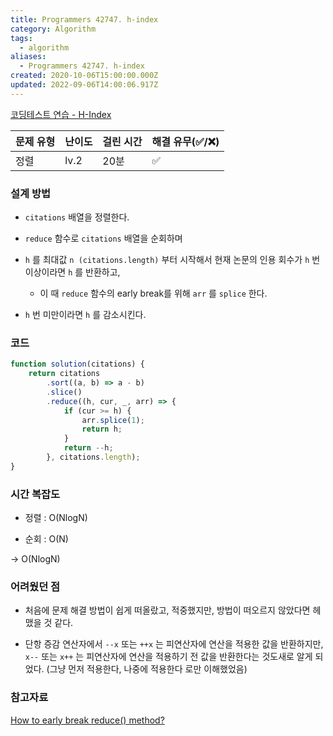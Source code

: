 ```yaml
---
title: Programmers 42747. h-index
category: Algorithm
tags:
  - algorithm
aliases:
  - Programmers 42747. h-index
created: 2020-10-06T15:00:00.000Z
updated: 2022-09-06T14:00:06.917Z
---
```


<Metadata />

[코딩테스트 연습 - H-Index](https://programmers.co.kr/learn/courses/30/lessons/42747)

| 문제 유형 | 난이도 | 걸린 시간 | 해결 유무(✅/❌) |
| --------- | ------ | --------- | ---------------- |
| 정렬      | lv.2   | 20분      | ✅               |

### 설계 방법

- `citations` 배열을 정렬한다.

- `reduce` 함수로 `citations` 배열을 순회하며

- `h` 를 최대값 `n (citations.length)` 부터 시작해서 현재 논문의 인용 회수가 `h` 번 이상이라면 `h` 를 반환하고,

  - 이 때 `reduce` 함수의 early break를 위해 `arr` 를 `splice` 한다.

- `h` 번 미만이라면 `h` 를 감소시킨다.

### 코드

```javascript
function solution(citations) {
	return citations
		.sort((a, b) => a - b)
		.slice()
		.reduce((h, cur, _, arr) => {
			if (cur >= h) {
				arr.splice(1);
				return h;
			}
			return --h;
		}, citations.length);
}
```

### 시간 복잡도

- 정렬 : O(NlogN)

- 순회 : O(N)

→ O(NlogN)

### 어려웠던 점

- 처음에 문제 해결 방법이 쉽게 떠올랐고, 적중했지만, 방법이 떠오르지 않았다면 헤맸을 것 같다.

- 단항 증감 연산자에서 `--x` 또는 `++x` 는 피연산자에 연산을 적용한 값을 반환하지만, `x--` 또는 `x++` 는 피연산자에 연산을 적용하기 전 값을 반환한다는 것도새로 알게 되었다. (그냥 먼저 적용한다, 나중에 적용한다 로만 이해했었음)

### 참고자료

[How to early break reduce() method?](https://stackoverflow.com/questions/36144406/how-to-early-break-reduce-method)
